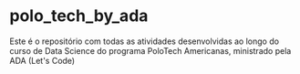 # polo_tech_by_ada
Este é o repositório com todas as atividades desenvolvidas ao longo do curso de Data Science do programa PoloTech Americanas, ministrado pela ADA (Let's Code)
